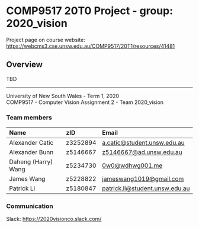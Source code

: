 # COMP9517 20T0 Project - group: 2020_vision
Project page on course website:
https://webcms3.cse.unsw.edu.au/COMP9517/20T1/resources/41481

## Overview
TBD

---

University of New South Wales - Term 1, 2020  
COMP9517 - Computer Vision
Assignment 2 - Team 2020_vision

### Team members

| Name | zID | Email |
| :--- | :--- | :--- |
| Alexander Catic | z3252894 | a.catic@student.unsw.edu.au |
| Alexander Bunn | z5146667 | z5146667@ad.unsw.edu.au |
| Daheng (Harry) Wang | z5234730 | 0w0@wdhwg001.me |
| James Wang | z5228822 | jameswang1019@gmail.com |
| Patrick Li | z5180847 | patrick.li@student.unsw.edu.au |

### Communication

Slack: https://2020visionco.slack.com/
